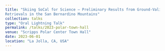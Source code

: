 ```yaml
---
title: "Skiing SoCal for Science – Preliminary Results from Ground-Validating ICESat-2 Satellite Laser Altimetry Data for Snow Depth
Retrievals in the San Bernardino Mountains"
collection: talks
type: "Oral Lightning Talk"
permalink: /talks/2023-polar-town-hall
venue: "Scripps Polar Center Town Hall"
date: 2023-06-01
location: "La Jolla, CA, USA"
---
```

